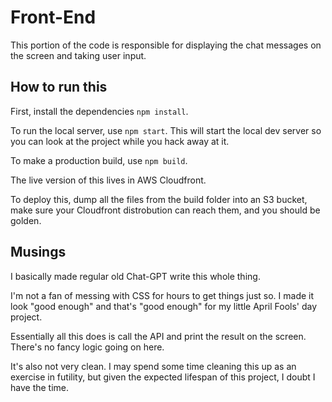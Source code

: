 # Front-End

This portion of the code is responsible for displaying the chat messages on the screen and taking user input.

## How to run this

First, install the dependencies `npm install`.

To run the local server, use `npm start`. This will start the local dev server so you can look at the project while you hack away at it.

To make a production build, use `npm build`.

The live version of this lives in AWS Cloudfront. 

To deploy this, dump all the files from the build folder into an S3 bucket, make sure your Cloudfront distrobution can reach them, and you should be golden.

## Musings

I basically made regular old Chat-GPT write this whole thing.

I'm not a fan of messing with CSS for hours to get things just so. I made it look "good enough" and that's "good enough" for my little April Fools' day project.

Essentially all this does is call the API and print the result on the screen. There's no fancy logic going on here.

It's also not very clean. I may spend some time cleaning this up as an exercise in futility, but given the expected lifespan of this project, I doubt I have the time.

